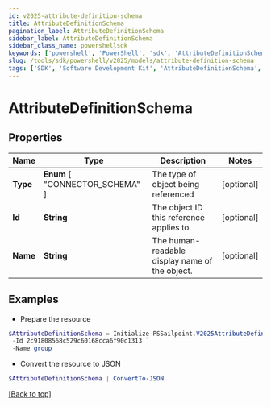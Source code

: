 ```yaml
---
id: v2025-attribute-definition-schema
title: AttributeDefinitionSchema
pagination_label: AttributeDefinitionSchema
sidebar_label: AttributeDefinitionSchema
sidebar_class_name: powershellsdk
keywords: ['powershell', 'PowerShell', 'sdk', 'AttributeDefinitionSchema', 'V2025AttributeDefinitionSchema'] 
slug: /tools/sdk/powershell/v2025/models/attribute-definition-schema
tags: ['SDK', 'Software Development Kit', 'AttributeDefinitionSchema', 'V2025AttributeDefinitionSchema']
---
```



# AttributeDefinitionSchema

## Properties

Name | Type | Description | Notes
------------ | ------------- | ------------- | -------------
**Type** |  **Enum** [  "CONNECTOR_SCHEMA" ] | The type of object being referenced | [optional] 
**Id** | **String** | The object ID this reference applies to. | [optional] 
**Name** | **String** | The human-readable display name of the object. | [optional] 

## Examples

- Prepare the resource
```powershell
$AttributeDefinitionSchema = Initialize-PSSailpoint.V2025AttributeDefinitionSchema  -Type CONNECTOR_SCHEMA `
 -Id 2c91808568c529c60168cca6f90c1313 `
 -Name group
```

- Convert the resource to JSON
```powershell
$AttributeDefinitionSchema | ConvertTo-JSON
```


[[Back to top]](#) 

